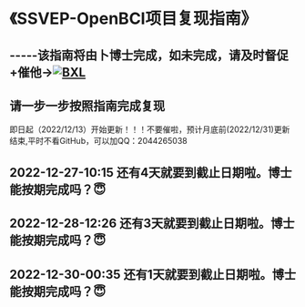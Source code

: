 # 《SSVEP-OpenBCI项目复现指南》
## -----该指南将由卜博士完成，如未完成，请及时督促+催他→[![BXL](https://img.shields.io/github/followers/Bu0717?label=%E5%8D%9C%E5%8D%9A%E5%A3%AB&style=social)](https://github.com/Bu0717)
## 请一步一步按照指南完成复现
即日起（2022/12/13）开始更新！！！不要催啦，预计月底前(2022/12/31)更新结束,平时不看GitHub，可以加QQ：2044265038  
## 2022-12-27-10:15 还有4天就要到截止日期啦。博士能按期完成吗？😇
## 2022-12-28-12:26 还有3天就要到截止日期啦。博士能按期完成吗？😇
## 2022-12-30-00:35 还有1天就要到截止日期啦。博士能按期完成吗？😇